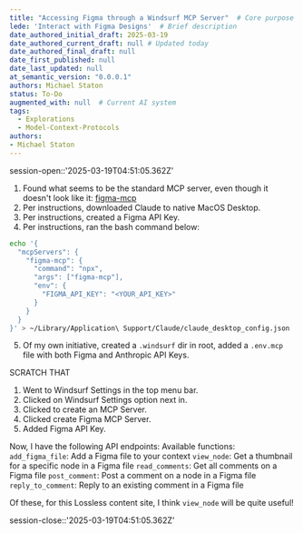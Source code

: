 ```yaml
---
title: "Accessing Figma through a Windsurf MCP Server"  # Core purpose of this prompt
lede: 'Interact with Figma Designs'  # Brief description
date_authored_initial_draft: 2025-03-19
date_authored_current_draft: null # Updated today
date_authored_final_draft: null
date_first_published: null
date_last_updated: null
at_semantic_version: "0.0.0.1"
authors: Michael Staton
status: To-Do
augmented_with: null  # Current AI system
tags:
  - Explorations
  - Model-Context-Protocols
authors: 
- Michael Staton
---
```

session-open::'2025-03-19T04:51:05.362Z'

1. Found what seems to be the standard MCP server, even though it doesn't look like it: [figma-mcp](https://github.com/MatthewDailey/figma-mcp?tab=readme-ov-file)
2. Per instructions, downloaded Claude to native MacOS Desktop. 
3. Per instructions, created a Figma API Key.
4. Per instructions, ran the bash command below:

```bash
echo '{
  "mcpServers": {
    "figma-mcp": {
      "command": "npx",
      "args": ["figma-mcp"],
      "env": {
        "FIGMA_API_KEY": "<YOUR_API_KEY>"
      }
    }
  }
}' > ~/Library/Application\ Support/Claude/claude_desktop_config.json
```
5. Of my own initiative, created a `.windsurf` dir in root, added a `.env.mcp` file with both Figma and Anthropic API Keys.  

SCRATCH THAT
1. Went to Windsurf Settings in the top menu bar.
2. Clicked on Windsurf Settings option next in. 
3. Clicked to create an MCP Server.
4. Clicked create Figma MCP Server.
5. Added Figma API Key. 

Now, I have the following API endpoints:
Available functions:
`add_figma_file`: Add a Figma file to your context
`view_node`: Get a thumbnail for a specific node in a Figma file
`read_comments`: Get all comments on a Figma file
`post_comment`: Post a comment on a node in a Figma file
`reply_to_comment`: Reply to an existing comment in a Figma file

Of these, for this Lossless content site, I think `view_node` will be quite useful!

session-close::'2025-03-19T04:51:05.362Z'